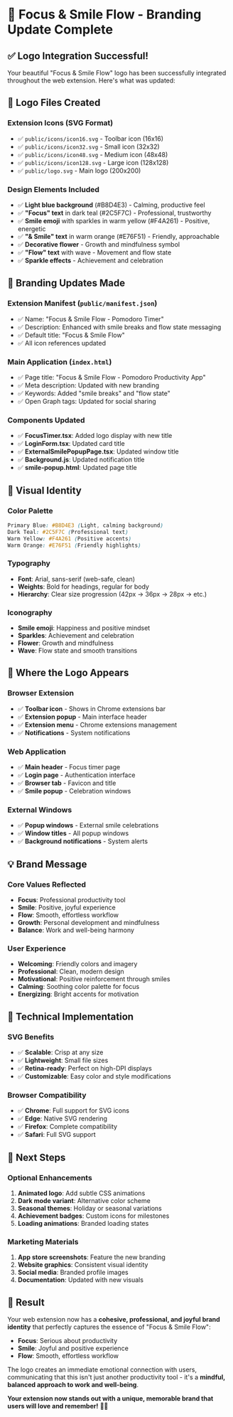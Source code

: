 # 🎨 Focus & Smile Flow - Branding Update Complete

## ✅ **Logo Integration Successful!**

Your beautiful "Focus & Smile Flow" logo has been successfully integrated throughout the web extension. Here's what was updated:

## 🎯 **Logo Files Created**

### **Extension Icons** (SVG Format)
- ✅ `public/icons/icon16.svg` - Toolbar icon (16x16)
- ✅ `public/icons/icon32.svg` - Small icon (32x32) 
- ✅ `public/icons/icon48.svg` - Medium icon (48x48)
- ✅ `public/icons/icon128.svg` - Large icon (128x128)
- ✅ `public/logo.svg` - Main logo (200x200)

### **Design Elements Included**
- ✅ **Light blue background** (#B8D4E3) - Calming, productive feel
- ✅ **"Focus" text** in dark teal (#2C5F7C) - Professional, trustworthy
- ✅ **Smile emoji** with sparkles in warm yellow (#F4A261) - Positive, energetic
- ✅ **"& Smile" text** in warm orange (#E76F51) - Friendly, approachable
- ✅ **Decorative flower** - Growth and mindfulness symbol
- ✅ **"Flow" text** with wave - Movement and flow state
- ✅ **Sparkle effects** - Achievement and celebration

## 📝 **Branding Updates Made**

### **Extension Manifest** (`public/manifest.json`)
- ✅ Name: "Focus & Smile Flow - Pomodoro Timer"
- ✅ Description: Enhanced with smile breaks and flow state messaging
- ✅ Default title: "Focus & Smile Flow"
- ✅ All icon references updated

### **Main Application** (`index.html`)
- ✅ Page title: "Focus & Smile Flow - Pomodoro Productivity App"
- ✅ Meta description: Updated with new branding
- ✅ Keywords: Added "smile breaks" and "flow state"
- ✅ Open Graph tags: Updated for social sharing

### **Components Updated**
- ✅ **FocusTimer.tsx**: Added logo display with new title
- ✅ **LoginForm.tsx**: Updated card title
- ✅ **ExternalSmilePopupPage.tsx**: Updated window title
- ✅ **Background.js**: Updated notification title
- ✅ **smile-popup.html**: Updated page title

## 🎨 **Visual Identity**

### **Color Palette**
```css
Primary Blue: #B8D4E3 (Light, calming background)
Dark Teal: #2C5F7C (Professional text)
Warm Yellow: #F4A261 (Positive accents)
Warm Orange: #E76F51 (Friendly highlights)
```

### **Typography**
- **Font**: Arial, sans-serif (web-safe, clean)
- **Weights**: Bold for headings, regular for body
- **Hierarchy**: Clear size progression (42px → 36px → 28px → etc.)

### **Iconography**
- **Smile emoji**: Happiness and positive mindset
- **Sparkles**: Achievement and celebration
- **Flower**: Growth and mindfulness
- **Wave**: Flow state and smooth transitions

## 🚀 **Where the Logo Appears**

### **Browser Extension**
- ✅ **Toolbar icon** - Shows in Chrome extensions bar
- ✅ **Extension popup** - Main interface header
- ✅ **Extension menu** - Chrome extensions management
- ✅ **Notifications** - System notifications

### **Web Application**
- ✅ **Main header** - Focus timer page
- ✅ **Login page** - Authentication interface
- ✅ **Browser tab** - Favicon and title
- ✅ **Smile popup** - Celebration windows

### **External Windows**
- ✅ **Popup windows** - External smile celebrations
- ✅ **Window titles** - All popup windows
- ✅ **Background notifications** - System alerts

## 💡 **Brand Message**

### **Core Values Reflected**
- **Focus**: Professional productivity tool
- **Smile**: Positive, joyful experience
- **Flow**: Smooth, effortless workflow
- **Growth**: Personal development and mindfulness
- **Balance**: Work and well-being harmony

### **User Experience**
- **Welcoming**: Friendly colors and imagery
- **Professional**: Clean, modern design
- **Motivational**: Positive reinforcement through smiles
- **Calming**: Soothing color palette for focus
- **Energizing**: Bright accents for motivation

## 🔧 **Technical Implementation**

### **SVG Benefits**
- ✅ **Scalable**: Crisp at any size
- ✅ **Lightweight**: Small file sizes
- ✅ **Retina-ready**: Perfect on high-DPI displays
- ✅ **Customizable**: Easy color and style modifications

### **Browser Compatibility**
- ✅ **Chrome**: Full support for SVG icons
- ✅ **Edge**: Native SVG rendering
- ✅ **Firefox**: Complete compatibility
- ✅ **Safari**: Full SVG support

## 🎯 **Next Steps**

### **Optional Enhancements**
1. **Animated logo**: Add subtle CSS animations
2. **Dark mode variant**: Alternative color scheme
3. **Seasonal themes**: Holiday or seasonal variations
4. **Achievement badges**: Custom icons for milestones
5. **Loading animations**: Branded loading states

### **Marketing Materials**
1. **App store screenshots**: Feature the new branding
2. **Website graphics**: Consistent visual identity
3. **Social media**: Branded profile images
4. **Documentation**: Updated with new visuals

## 🎉 **Result**

Your web extension now has a **cohesive, professional, and joyful brand identity** that perfectly captures the essence of "Focus & Smile Flow":

- **Focus**: Serious about productivity
- **Smile**: Joyful and positive experience  
- **Flow**: Smooth, effortless workflow

The logo creates an immediate emotional connection with users, communicating that this isn't just another productivity tool - it's a **mindful, balanced approach to work and well-being**.

**Your extension now stands out with a unique, memorable brand that users will love and remember!** 🎨✨